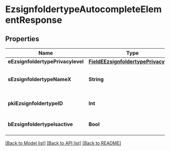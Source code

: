 # EzsignfoldertypeAutocompleteElementResponse

## Properties
Name | Type | Description | Notes
------------ | ------------- | ------------- | -------------
**eEzsignfoldertypePrivacylevel** | [**FieldEEzsignfoldertypePrivacylevel**](FieldEEzsignfoldertypePrivacylevel.md) |  | 
**sEzsignfoldertypeNameX** | **String** | The name of the Ezsignfoldertype in the language of the requester | 
**pkiEzsignfoldertypeID** | **Int** | The unique ID of the Ezsignfoldertype. | 
**bEzsignfoldertypeIsactive** | **Bool** | Whether the Ezsignfoldertype is active or not | 

[[Back to Model list]](../README.md#documentation-for-models) [[Back to API list]](../README.md#documentation-for-api-endpoints) [[Back to README]](../README.md)


